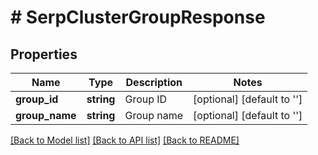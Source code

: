 # # SerpClusterGroupResponse

## Properties

Name | Type | Description | Notes
------------ | ------------- | ------------- | -------------
**group_id** | **string** | Group ID | [optional] [default to '']
**group_name** | **string** | Group name | [optional] [default to '']

[[Back to Model list]](../../README.md#models) [[Back to API list]](../../README.md#endpoints) [[Back to README]](../../README.md)
